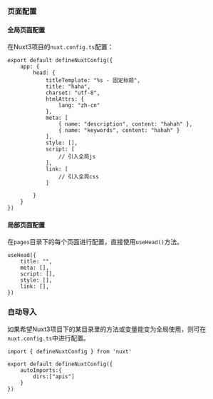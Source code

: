### 页面配置

#### 全局页面配置

在Nuxt3项目的`nuxt.config.ts`配置：

```tsx
export default defineNuxtConfig({
    app: {
        head: {
            titleTemplate: "%s - 固定标题",
            title: "haha",
            charset: "utf-8",
            htmlAttrs: {
                lang: "zh-cn"
            },
            meta: [
                { name: "description", content: "hahah" },
                { name: "keywords", content: "hahah" }
            ],
            style: [],
            script: [
                // 引入全局js
            ],
            link: [
                // 引入全局css
            ]

        }
    }
})
```

#### 局部页面配置

在`pages`目录下的每个页面进行配置，直接使用`useHead()`方法。

```tsx
useHead({
    title: "",
    meta: [],
    script: [],
    style: [],
    link: [],
})
```

### 自动导入

如果希望Nuxt3项目下的某目录里的方法或变量能变为全局使用，则可在`nuxt.config.ts`中进行配置。

```tsx
import { defineNuxtConfig } from 'nuxt'

export default defineNuxtConfig({
    autoImports:{
        dirs:["apis"]
    }
})
```

